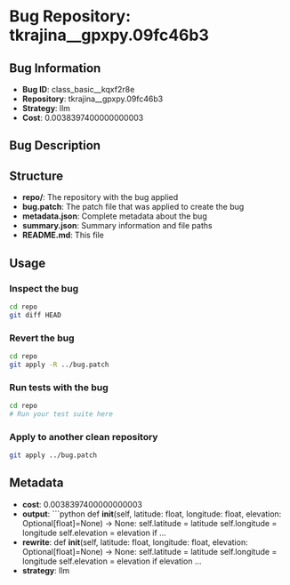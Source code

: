 # Bug Repository: tkrajina__gpxpy.09fc46b3

## Bug Information

- **Bug ID**: class_basic__kqxf2r8e
- **Repository**: tkrajina__gpxpy.09fc46b3
- **Strategy**: llm
- **Cost**: 0.0038397400000000003

## Bug Description



## Structure

- **repo/**: The repository with the bug applied
- **bug.patch**: The patch file that was applied to create the bug
- **metadata.json**: Complete metadata about the bug
- **summary.json**: Summary information and file paths
- **README.md**: This file

## Usage

### Inspect the bug
```bash
cd repo
git diff HEAD
```

### Revert the bug
```bash
cd repo
git apply -R ../bug.patch
```

### Run tests with the bug
```bash
cd repo
# Run your test suite here
```

### Apply to another clean repository
```bash
git apply ../bug.patch
```

## Metadata

- **cost**: 0.0038397400000000003
- **output**: ```python
def __init__(self, latitude: float, longitude: float, elevation: Optional[float]=None) -> None:
    self.latitude = latitude
    self.longitude = longitude
    self.elevation = elevation if ...
- **rewrite**: def __init__(self, latitude: float, longitude: float, elevation: Optional[float]=None) -> None:
    self.latitude = latitude
    self.longitude = longitude
    self.elevation = elevation if elevation ...
- **strategy**: llm
